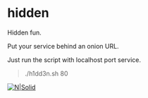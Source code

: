 # hidden
Hidden fun.

Put your service behind an onion URL.

Just run the script with localhost port service.
> ./h1dd3n.sh 80

[![N|Solid](https://i.imgur.com/QQ10ttP.png)](https://nodesource.com/products/nsolid)
